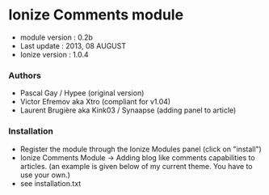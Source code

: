 Ionize Comments module
=======================

* module version : 0.2b
* Last update :		2013, 08 AUGUST
* Ionize version :	1.0.4
				
### Authors
* Pascal Gay / Hypee (original version)
* Victor Efremov aka Xtro (compliant for v1.04)
* Laurent Brugière aka Kink03 / Synaapse (adding panel to article)

### Installation

* Register the module through the Ionize Modules panel (click on "install")
* Ionize Comments Module -> Adding blog like comments capabilities to articles.
(an example is given below of my current theme. You have to use your own.)
* see installation.txt
